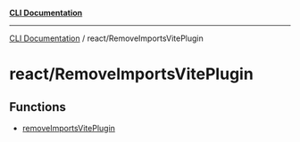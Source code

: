 [**CLI Documentation**](../../README.md)

***

[CLI Documentation](../../README.md) / react/RemoveImportsVitePlugin

# react/RemoveImportsVitePlugin

## Functions

- [removeImportsVitePlugin](functions/removeImportsVitePlugin.md)
